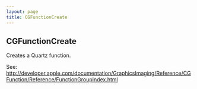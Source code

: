 ```yaml
---
layout: page
title: CGFunctionCreate
---
```


**CGFunctionCreate**
----
Creates a Quartz function.

See: http://developer.apple.com/documentation/GraphicsImaging/Reference/CGFunction/Reference/FunctionGroupIndex.html

